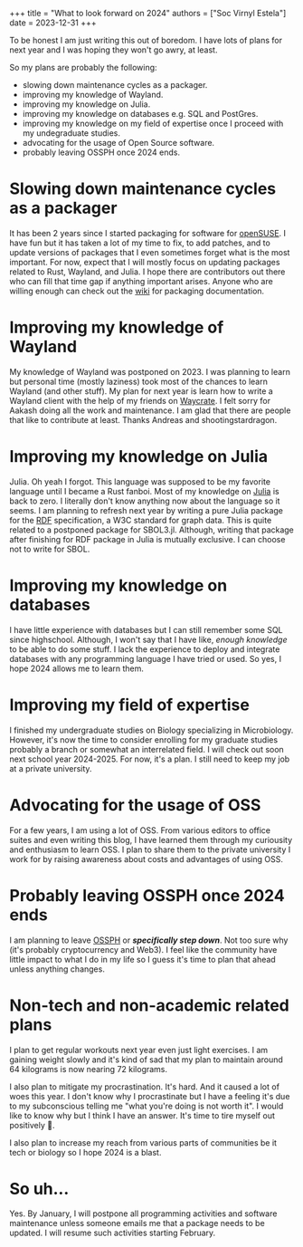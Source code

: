 +++
title = "What to look forward on 2024"
authors = ["Soc Virnyl Estela"]
date = 2023-12-31
+++

To be honest I am just writing this out of boredom. I have lots of plans
for next year and I was hoping they won't go awry, at least.

<!-- more -->

So my plans are probably the following:

- slowing down maintenance cycles as a packager.
- improving my knowledge of Wayland.
- improving my knowledge on Julia.
- improving my knowledge on databases e.g. SQL and PostGres.
- improving my knowledge on my field of expertise once I proceed with my undegraduate studies.
- advocating for the usage of Open Source software.
- probably leaving OSSPH once 2024 ends.

# Slowing down maintenance cycles as a packager

It has been 2 years since I started packaging for software for [openSUSE](https://get.opensuse.org).
I have fun but it has taken a lot of my time to fix, to add patches, and to update versions of packages
that I even sometimes forget what is the most important. For now, expect that I will mostly focus
on updating packages related to Rust, Wayland, and Julia. I hope there are contributors out there who
can fill that time gap if anything important arises. Anyone who are willing enough can check out
the [wiki](https://en.opensuse.org/Category:Packaging_documentation) for packaging documentation.

# Improving my knowledge of Wayland

My knowledge of Wayland was postponed on 2023. I was planning to learn but personal time (mostly laziness)
took most of the chances to learn Wayland (and other stuff). My plan for next year is learn how to write
a Wayland client with the help of my friends on [Waycrate](https://waycrate.github.io/). I felt sorry
for Aakash doing all the work and maintenance. I am glad that there are people that like to contribute at
least. Thanks Andreas and shootingstardragon.

# Improving my knowledge on Julia

Julia. Oh yeah I forgot. This language was supposed to be my favorite language until I became a Rust fanboi.
Most of my knowledge on [Julia](https://julialang.org) is back to zero. I literally don't know anything now
about the language so it seems. I am planning to refresh next year by writing a pure Julia package for the
[RDF](https://www.w3.org/TR/rdf11-primer/) specification, a W3C standard for graph data. This is quite
related to a postponed package for SBOL3.jl. Although, writing that package after finishing for RDF package
in Julia is mutually exclusive. I can choose not to write for SBOL.

# Improving my knowledge on databases

I have little experience with databases but I can still remember some SQL since highschool. Although, I won't
say that I have like, *enough knowledge* to be able to do some stuff. I lack the experience to deploy and
integrate databases with any programming language I have tried or used. So yes, I hope 2024 allows me to
learn them.

# Improving my field of expertise

I finished my undergraduate studies on Biology specializing in Microbiology. However, it's now the time
to consider enrolling for my graduate studies probably a branch or somewhat an interrelated field. I
will check out soon next school year 2024-2025. For now, it's a plan. I still need to keep my job at
a private university.

# Advocating for the usage of OSS

For a few years, I am using a lot of OSS. From various editors to office suites and even writing this blog,
I have learned them through my curiousity and enthusiasm to learn OSS. I plan to share them to the private
university I work for by raising awareness about costs and advantages of using OSS.

# Probably leaving OSSPH once 2024 ends

I am planning to leave [OSSPH](https://ossph.org/) or ***specifically step down***. Not too sure why
(it's probably cryptocurrency and Web3). I feel like the community have little impact to what I do in my life
so I guess it's time to plan that ahead unless anything changes.

# Non-tech and non-academic related plans

I plan to get regular workouts next year even just light exercises. I am gaining weight slowly and it's kind of sad
that my plan to maintain around 64 kilograms is now nearing 72 kilograms.

I also plan to mitigate my procrastination. It's hard. And it caused a lot of woes this year. I don't know why
I procrastinate but I have a feeling it's due to my subconscious telling me "what you're doing is not worth it".
I would like to know why but I think I have an answer. It's time to tire myself out positively 🫡.

I also plan to increase my reach from various parts of communities be it tech or biology so I hope 2024 is a blast.

# So uh...

Yes. By January, I will postpone all programming activities and software maintenance unless someone emails me
that a package needs to be updated. I will resume such activities starting February.
